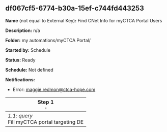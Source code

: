 ## df067cf5-6774-b30a-15ef-c744fd443253

**Name** (not equal to External Key)**:** Find CNet Info for myCTCA Portal Users

**Description:** n/a

**Folder:** my automations/myCTCA Portal/

**Started by:** Schedule

**Status:** Ready

**Schedule:** Not defined

**Notifications:**

* Error: maggie.redmon@ctca-hope.com

| Step 1<br>_<small>-</small>_ |
| --- |
| _1.1: query_<br>Fill myCTCA portal targeting DE |
